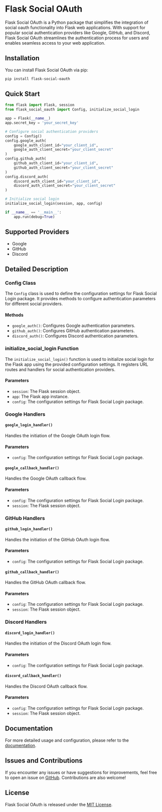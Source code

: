 # Flask Social OAuth

Flask Social OAuth is a Python package that simplifies the integration of social oauth functionality into Flask web applications. With support for popular social authentication providers like Google, GitHub, and Discord, Flask Social OAuth streamlines the authentication process for users and enables seamless access to your web application.

## Installation

You can install Flask Social OAuth via pip:

```bash
pip install flask-social-oauth
```

## Quick Start

```python
from flask import Flask, session
from flask_social_oauth import Config, initialize_social_login

app = Flask(__name__)
app.secret_key = 'your_secret_key'

# Configure social authentication providers
config = Config()
config.google_auth(
    google_auth_client_id="your_client_id",
    google_auth_client_secret="your_client_secret"
)
config.github_auth(
    github_auth_client_id="your_client_id",
    github_auth_client_secret="your_client_secret"
)
config.discord_auth(
    discord_auth_client_id="your_client_id",
    discord_auth_client_secret="your_client_secret"
)

# Initialize social login
initialize_social_login(session, app, config)

if __name__ == '__main__':
    app.run(debug=True)
```

## Supported Providers

- Google
- GitHub
- Discord

## Detailed Description

### Config Class

The `Config` class is used to define the configuration settings for Flask Social Login package. It provides methods to configure authentication parameters for different social providers.

#### Methods

- `google_auth()`: Configures Google authentication parameters.
- `github_auth()`: Configures GitHub authentication parameters.
- `discord_auth()`: Configures Discord authentication parameters.

### initialize_social_login Function

The `initialize_social_login()` function is used to initialize social login for the Flask app using the provided configuration settings. It registers URL routes and handlers for social authentication providers.

#### Parameters

- `session`: The Flask session object.
- `app`: The Flask app instance.
- `config`: The configuration settings for Flask Social Login package.

### Google Handlers

#### `google_login_handler()`

Handles the initiation of the Google OAuth login flow.

#### Parameters

- `config`: The configuration settings for Flask Social Login package.

#### `google_callback_handler()`

Handles the Google OAuth callback flow.

#### Parameters

- `config`: The configuration settings for Flask Social Login package.
- `session`: The Flask session object.

### GitHub Handlers

#### `github_login_handler()`

Handles the initiation of the GitHub OAuth login flow.

#### Parameters

- `config`: The configuration settings for Flask Social Login package.

#### `github_callback_handler()`

Handles the GitHub OAuth callback flow.

#### Parameters

- `config`: The configuration settings for Flask Social Login package.
- `session`: The Flask session object.

### Discord Handlers

#### `discord_login_handler()`

Handles the initiation of the Discord OAuth login flow.

#### Parameters

- `config`: The configuration settings for Flask Social Login package.

#### `discord_callback_handler()`

Handles the Discord OAuth callback flow.

#### Parameters

- `config`: The configuration settings for Flask Social Login package.
- `session`: The Flask session object.

## Documentation

For more detailed usage and configuration, please refer to the [documentation](https://docs.om-mishra.com/flask-social-oauth).

## Issues and Contributions

If you encounter any issues or have suggestions for improvements, feel free to open an issue on [GitHub](https://github.com/om-mishra7/flask-social-oauth/issues). Contributions are also welcome!

## License

Flask Social OAuth is released under the [MIT License](https://github.com/om-mishra7/flask-social-oauth/blob/main/LICENSE).
